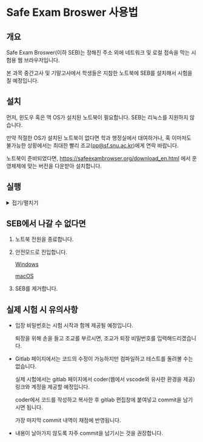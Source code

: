 # Safe Exam Broswer 사용법
## 개요
Safe Exam Broswer(이하 SEB)는 정해진 주소 외에 네트워크 및 로컬 접속을 막는 시험용 웹 브라우저입니다. 

본 과목 중간고사 및 기말고사에서 학생들은 지참한 노트북에 SEB를 설치해서 시험을 칠 예정입니다. 

## 설치
먼저, 윈도우 혹은 맥 OS가 설치된 노트북이 필요합니다. 
SEB는 리눅스를 지원하지 않습니다. 

만약 적절한 OS가 설치된 노트북이 없다면 학과 행정실에서 대여하거나, 혹 이마저도 불가능한 상황에서는 최대한 빨리 조교(pp@sf.snu.ac.kr)에게 연락 바랍니다. 

노트북이 준비되었다면, https://safeexambrowser.org/download_en.html 에서 운영체제에 맞는 버전을 다운받아 설치합니다. 

## 실행

<details>
<summary>접기/펼치기</summary>

1. 제공된 SEB Configuration File의 압축을 풀고 실행합니다. 

주의 : 실행 전에 입장 비밀번호와 퇴장 비밀번호를 각각 외워두어야 합니다. 
비밀번호를 모르면 입/퇴장이 불가능합니다. 

2. 입장 비밀번호를 입력합니다. 
![](./09.png)

3. gitlab 계정으로 로그인합니다. 
(실제 시험에서는 시험용 계정이 제공될 예정입니다.)

4. pp-assignment-0 repository에 들어갑니다. 
(실제 시험에서는 시험용 repository에 들어가시면 됩니다.)
![](./10.png)

5. Edit - Web IDE 를 눌러 편집창을 띄웁니다. 
![](./11.png)

6. 좌하단의 버튼을 눌러 창을 전환하고, 원래 gitlab 페이지에서 아무 문장이나 복사합니다. 

7. 편집창으로 돌아가 `src/main/scala/Main.scala` 파일의 내용을 적당히 수정하고 저장합니다. 
![](./12.png)

8. 편집창 왼쪽의 git UI를 통해 Commit message를 적고, `Commit to 'main'` 버튼을 누릅니다. 
![](./13.png)

8-1. 경고가 뜬다면 Continue 버튼을 눌러 무시합니다. 
![](./14.png)

9. 원래 gitlab 페이지로 돌아가 commit이 반영된 것을 확인합니다. 
![](./15.png)

10. 우하단의 버튼을 누르고 퇴장 비밀번호를 입력해서 퇴장합니다.

</details>

## SEB에서 나갈 수 없다면
1. 노트북 전원을 종료합니다. 
2. 안전모드로 진입합니다. 

    [Windows](https://support.microsoft.com/en-us/windows/start-your-pc-in-safe-mode-in-windows-92c27cff-db89-8644-1ce4-b3e5e56fe234)
    
    [macOS](https://support.apple.com/guide/mac-help/start-up-your-mac-in-safe-mode-mh21245/mac#:~:text=Turn%20on%20or%20restart%20your,Boot%E2%80%9D%20in%20the%20menu%20bar)

3. SEB를 제거합니다. 

## 실제 시험 시 유의사항
- 입장 비밀번호는 시험 시작과 함께 제공될 예정입니다. 

    퇴장을 위해 손을 들고 조교를 부르시면, 조교가 퇴장 비밀번호를 입력해드리겠습니다. 

- Gitlab 페이지에서는 코드의 수정이 가능하지만 컴파일하고 테스트를 돌려볼 수는 없습니다. 

    실제 시험에서는 gitlab 페이지에서 coder(웹에서 vscode와 유사한 환경을 제공) 링크와 계정을 제공할 예정입니다. 

    coder에서 코드를 작성하고 복사한 후 gitlab 편집창에 붙여넣고 commit을 남기시면 됩니다. 

    가장 마지막 commit 내역이 채점에 반영됩니다. 

- 내용이 날아가지 않도록 자주 commit을 남기시는 것을 권장합니다. 